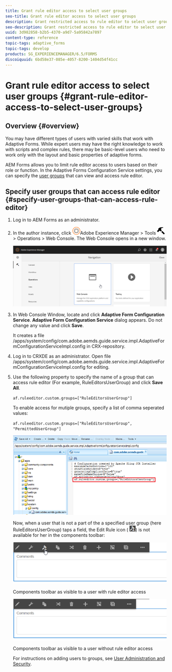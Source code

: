 ```yaml
---
title: Grant rule editor access to select user groups
seo-title: Grant rule editor access to select user groups
description: Grant restricted access to rule editor to select user groups.
seo-description: Grant restricted access to rule editor to select user groups.
uuid: 3d982858-b2b5-4370-a9d7-5a95842a7897
content-type: reference
topic-tags: adaptive_forms
topic-tags: develop
products: SG_EXPERIENCEMANAGER/6.5/FORMS
discoiquuid: 6bd58e37-085e-4057-8200-1404d54f41cc
---
```


# Grant rule editor access to select user groups {#grant-rule-editor-access-to-select-user-groups}

## Overview {#overview}

You may have different types of users with varied skills that work with Adaptive Forms. While expert users may have the right knowledge to work with scripts and complex rules, there may be basic-level users who need to work only with the layout and basic properties of adaptive forms.

AEM Forms allows you to limit rule editor access to users based on their role or function. In the Adaptive Forms Configuration Service settings, you can specify the [user groups](/help/sites-administering/security.md) that can view and access rule editor.

## Specify user groups that can access rule editor {#specify-user-groups-that-can-access-rule-editor}

1. Log in to AEM Forms as an administrator.
1. In the author instance, click ![adobeexperiencemanager](assets/adobeexperiencemanager.png)Adobe Experience Manager &gt; Tools ![hammer](assets/hammer.png) &gt; Operations &gt; Web Console. The Web Console opens in a new window.

   ![1](assets/1.png)

1. In Web Console Window, locate and click **Adaptive Form Configuration Service**. **Adaptive Form Configuration Service** dialog appears. Do not change any value and click **Save**.

   It creates a file /apps/system/config/com.adobe.aemds.guide.service.impl.AdaptiveFormConfigurationServiceImpl.config in CRX-repository.

1. Log in to CRXDE as an administrator. Open file /apps/system/config/com.adobe.aemds.guide.service.impl.AdaptiveFormConfigurationServiceImpl.config for editing.
1. Use the following property to specify the name of a group that can access rule editor (For example, RuleEditorsUserGroup) and click **Save All**.

   `af.ruleeditor.custom.groups=["RuleEditorsUserGroup"]`

   To enable access for mutiple groups, specify a list of comma seperated values:

   `af.ruleeditor.custom.groups=["RuleEditorsUserGroup", "PermittedUserGroup"]`

   ![create-user](assets/create-user.png)

   Now, when a user that is not a part of the a specified user group (here RuleEditorsUserGroup) taps a field, the Edit Rule icon ( ![edit-rules1](assets/edit-rules1.png)) is not available for her in the components toolbar:

   ![componentstoolbarwithre](assets/componentstoolbarwithre.png)

   Components toolbar as visible to a user with rule editor access

   ![componentstoolbarwithoutre](assets/componentstoolbarwithoutre.png)

   Components toolbar as visible to a user without rule editor access

   For instructions on adding users to groups, see [User Administration and Security](/help/sites-administering/security.md).

